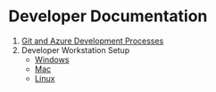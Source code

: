 # Developer Documentation

1. [Git and Azure Development Processes](./processes.md)
2. Developer Workstation Setup
    * [Windows](./windows.md)
    * [Mac](./mac.md)
    * [Linux](./linux.md)
